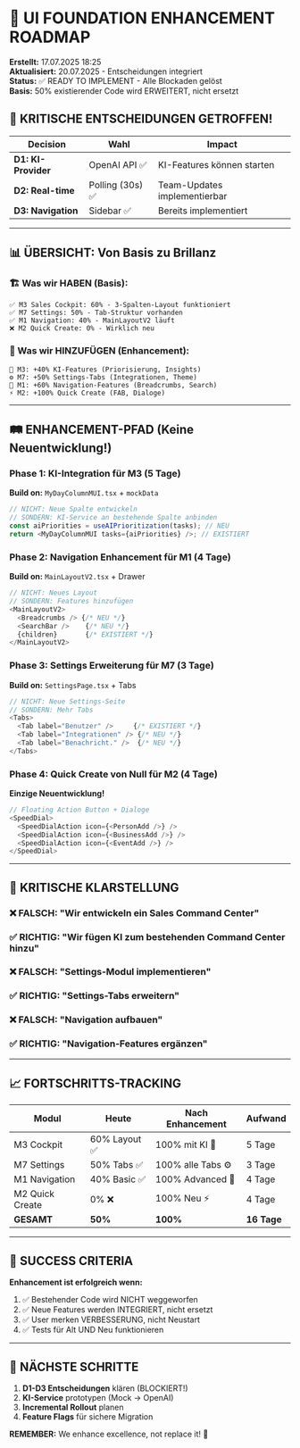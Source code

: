 # 🚀 UI FOUNDATION ENHANCEMENT ROADMAP

**Erstellt:** 17.07.2025 18:25  
**Aktualisiert:** 20.07.2025 - Entscheidungen integriert  
**Status:** ✅ READY TO IMPLEMENT - Alle Blockaden gelöst  
**Basis:** 50% existierender Code wird ERWEITERT, nicht ersetzt  

## 🎉 KRITISCHE ENTSCHEIDUNGEN GETROFFEN!

| Decision | Wahl | Impact |
|----------|------|--------|
| **D1: KI-Provider** | OpenAI API ✅ | KI-Features können starten |
| **D2: Real-time** | Polling (30s) ✅ | Team-Updates implementierbar |
| **D3: Navigation** | Sidebar ✅ | Bereits implementiert |

---

## 📊 ÜBERSICHT: Von Basis zu Brillanz

### 🏗️ Was wir HABEN (Basis):
```
✅ M3 Sales Cockpit: 60% - 3-Spalten-Layout funktioniert
✅ M7 Settings: 50% - Tab-Struktur vorhanden  
✅ M1 Navigation: 40% - MainLayoutV2 läuft
❌ M2 Quick Create: 0% - Wirklich neu
```

### 🎯 Was wir HINZUFÜGEN (Enhancement):
```
🤖 M3: +40% KI-Features (Priorisierung, Insights)
⚙️ M7: +50% Settings-Tabs (Integrationen, Theme)
🧭 M1: +60% Navigation-Features (Breadcrumbs, Search)
⚡ M2: +100% Quick Create (FAB, Dialoge)
```

---

## 🛤️ ENHANCEMENT-PFAD (Keine Neuentwicklung!)

### Phase 1: KI-Integration für M3 (5 Tage)
**Build on:** `MyDayColumnMUI.tsx` + `mockData`
```typescript
// NICHT: Neue Spalte entwickeln
// SONDERN: KI-Service an bestehende Spalte anbinden
const aiPriorities = useAIPrioritization(tasks); // NEU
return <MyDayColumnMUI tasks={aiPriorities} />; // EXISTIERT
```

### Phase 2: Navigation Enhancement für M1 (4 Tage)  
**Build on:** `MainLayoutV2.tsx` + Drawer
```typescript
// NICHT: Neues Layout
// SONDERN: Features hinzufügen
<MainLayoutV2>
  <Breadcrumbs /> {/* NEU */}
  <SearchBar />    {/* NEU */}
  {children}       {/* EXISTIERT */}
</MainLayoutV2>
```

### Phase 3: Settings Erweiterung für M7 (3 Tage)
**Build on:** `SettingsPage.tsx` + Tabs
```typescript
// NICHT: Neue Settings-Seite
// SONDERN: Mehr Tabs
<Tabs>
  <Tab label="Benutzer" />     {/* EXISTIERT */}
  <Tab label="Integrationen" /> {/* NEU */}
  <Tab label="Benachricht." />  {/* NEU */}
</Tabs>
```

### Phase 4: Quick Create von Null für M2 (4 Tage)
**Einzige Neuentwicklung!**
```typescript
// Floating Action Button + Dialoge
<SpeedDial>
  <SpeedDialAction icon={<PersonAdd />} />
  <SpeedDialAction icon={<BusinessAdd />} />
  <SpeedDialAction icon={<EventAdd />} />
</SpeedDial>
```

---

## 🚨 KRITISCHE KLARSTELLUNG

### ❌ FALSCH: "Wir entwickeln ein Sales Command Center"
### ✅ RICHTIG: "Wir fügen KI zum bestehenden Command Center hinzu"

### ❌ FALSCH: "Settings-Modul implementieren"  
### ✅ RICHTIG: "Settings-Tabs erweitern"

### ❌ FALSCH: "Navigation aufbauen"
### ✅ RICHTIG: "Navigation-Features ergänzen"

---

## 📈 FORTSCHRITTS-TRACKING

| Modul | Heute | Nach Enhancement | Aufwand |
|-------|-------|------------------|---------|
| M3 Cockpit | 60% Layout ✅ | 100% mit KI 🤖 | 5 Tage |
| M7 Settings | 50% Tabs ✅ | 100% alle Tabs ⚙️ | 3 Tage |
| M1 Navigation | 40% Basic ✅ | 100% Advanced 🧭 | 4 Tage |
| M2 Quick Create | 0% ❌ | 100% Neu ⚡ | 4 Tage |
| **GESAMT** | **50%** | **100%** | **16 Tage** |

---

## 🎯 SUCCESS CRITERIA

**Enhancement ist erfolgreich wenn:**
1. ✅ Bestehender Code wird NICHT weggeworfen
2. ✅ Neue Features werden INTEGRIERT, nicht ersetzt
3. ✅ User merken VERBESSERUNG, nicht Neustart
4. ✅ Tests für Alt UND Neu funktionieren

---

## 📝 NÄCHSTE SCHRITTE

1. **D1-D3 Entscheidungen** klären (BLOCKIERT!)
2. **KI-Service** prototypen (Mock → OpenAI)
3. **Incremental Rollout** planen
4. **Feature Flags** für sichere Migration

**REMEMBER:** We enhance excellence, not replace it! 🚀